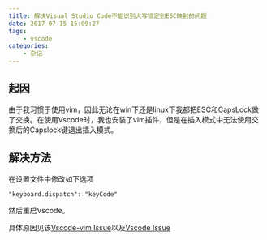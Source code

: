 ```yaml
---
title: 解决Visual Studio Code不能识别大写锁定到ESC映射的问题
date: 2017-07-15 15:09:27
tags:
	- vscode
categories:
	- 杂记
---
```


## 起因
由于我习惯于使用vim，因此无论在win下还是linux下我都把ESC和CapsLock做了交换。在使用Vscode时，我也安装了vim插件，但是在插入模式中无法使用交换后的Capslock键退出插入模式。
## 解决方法
在设置文件中修改如下选项
```
"keyboard.dispatch": "keyCode"
```
然后重启Vscode。

具体原因见该[Vscode-vim Issue](https://github.com/VSCodeVim/Vim/issues/854)以及[Vscode Issue](https://github.com/Microsoft/vscode/issues/23991)

